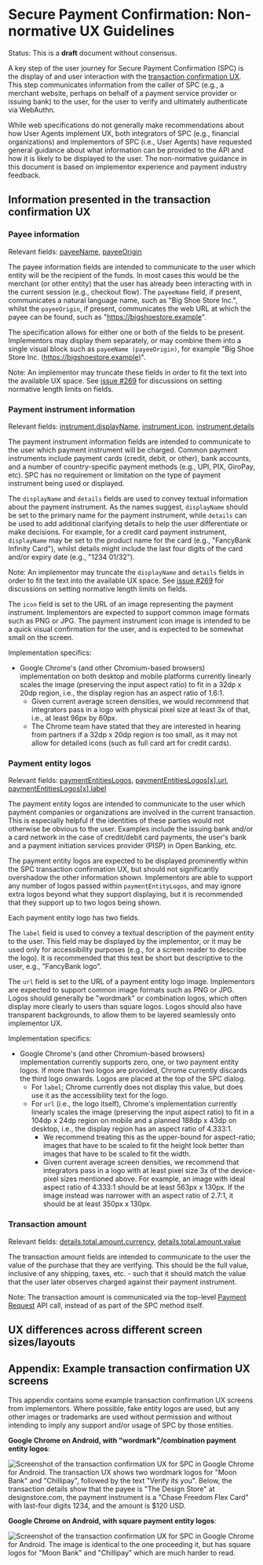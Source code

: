 # Secure Payment Confirmation: Non-normative UX Guidelines

Status: This is a **draft** document without consensus.

A key step of the user journey for Secure Payment Confirmation (SPC) is the
display of and user interaction with the [transaction confirmation UX]. This
step communicates information from the caller of SPC (e.g., a merchant website,
perhaps on behalf of a payment service provider or issuing bank) to the user,
for the user to verify and ultimately authenticate via WebAuthn.

While web specifications do not generally make recommendations about how User
Agents implement UX, both integrators of SPC (e.g., financial organizations)
and implementors of SPC (i.e., User Agents) have requested general guidance
about what information can be provided to the API and how it is likely to be
displayed to the user. The non-normative guidance in this document is based on
implementor experience and payment industry feedback.

## Information presented in the transaction confirmation UX

### Payee information

Relevant fields: [payeeName], [payeeOrigin]

The payee information fields are intended to communicate to the user which
entity will be the recipient of the funds. In most cases this would be the
merchant (or other entity) that the user has already been interacting with in
the current session (e.g., checkout flow). The `payeeName` field, if present,
communicates a natural language name, such as "Big Shoe Store Inc.", whilst the
`payeeOrigin`, if present, communicates the web URL at which the payee can be
found, such as "https://bigshoestore.example".

The specification allows for either one or both of the fields to be present.
Implementors may display them separately, or may combine them into a single
visual block such as `payeeName (payeeOrigin)`, for example "Big Shoe Store
Inc. (https://bigshoestore.example)".

Note: An implementor may truncate these fields in order to fit the text into
the available UX space. See [issue
#269](https://github.com/w3c/secure-payment-confirmation/issues/269) for
discussions on setting normative length limits on fields.

### Payment instrument information

Relevant fields: [instrument.displayName], [instrument.icon], [instrument.details]

The payment instrument information fields are intended to communicate to the
user which payment instrument will be charged. Common payment instruments
include payment cards (credit, debit, or other), bank accounts, and a number of
country-specific payment methods (e.g., UPI, PIX, GiroPay, etc). SPC has no
requirement or limitation on the type of payment instrument being used or
displayed.

The `displayName` and `details` fields are used to convey textual information
about the payment instrument. As the names suggest, `displayName` should be set
to the primary name for the payment instrument, while `details` can be used to
add additional clarifying details to help the user differentiate or make
decisions.  For example, for a credit card payment instrument, `displayName`
may be set to the product name for the card (e.g., "FancyBank Infinity Card"),
whilst details might include the last four digits of the card and/or expiry
date (e.g., "1234 01/32").

Note: An implementor may truncate the `displayName` and `details` fields in
order to fit the text into the available UX space. See [issue
#269](https://github.com/w3c/secure-payment-confirmation/issues/269) for
discussions on setting normative length limits on fields.

The `icon` field is set to the URL of an image representing the payment
instrument. Implementors are expected to support common image formats such as
PNG or JPG. The payment instrument icon image is intended to be a quick visual
confirmation for the user, and is expected to be somewhat small on the screen.

Implementation specifics:

- Google Chrome's (and other Chromium-based browsers) implementation on both
  desktop and mobile platforms currently linearly scales the image (preserving
  the input aspect ratio) to fit in a 32dp x 20dp region, i.e., the display
  region has an aspect ratio of 1.6:1.
    - Given current average screen densities, we would recommend that
      integrators pass in a logo with physical pixel size at least 3x of that,
      i.e., at least 96px by 60px.
    - The Chrome team have stated that they are interested in hearing from
      partners if a 32dp x 20dp region is too small, as it may not allow for
      detailed icons (such as full card art for credit cards).

### Payment entity logos

Relevant fields: [paymentEntitiesLogos], [paymentEntitiesLogos\[x\].url], [paymentEntitiesLogos\[x\].label]

The payment entity logos are intended to communicate to the user which payment
companies or organizations are involved in the current transaction. This is
especially helpful if the identities of these parties would not otherwise be
obvious to the user. Examples include the issuing bank and/or a card network in
the case of credit/debit card payments, the user's bank and a payment
initiation services provider (PISP) in Open Banking, etc.

The payment entity logos are expected to be displayed prominently within the
SPC transaction confirmation UX, but should not significantly overshadow the
other information shown. Implementors are able to support any number of logos
passed within `paymentEntityLogos`, and may ignore extra logos beyond what
they support displaying, but it is recommended that they support up to two
logos being shown.

Each payment entity logo has two fields.

The `label` field is used to convey a textual description of the payment entity
to the user. This field may be displayed by the implementor, or it may be used
only for accessibility purposes (e.g., for a screen reader to describe the
logo). It is recommended that this text be short but descriptive to the user,
e.g., "FancyBank logo".

The `url` field is set to the URL of a payment entity logo image. Implementors
are expected to support common image formats such as PNG or JPG. Logos should
generally be "wordmark" or combination logos, which often display more clearly
to users than square logos. Logos should also have transparent backgrounds, to
allow them to be layered seamlessly onto implementor UX.

Implementation specifics:

- Google Chrome's (and other Chromium-based browsers) implementation currently
  supports zero, one, or two payment entity logos. If more than two logos are
  provided, Chrome currently discards the third logo onwards. Logos are placed
  at the top of the SPC dialog.
    - For `label`; Chrome currently does not display this value, but does use
      it as the accessibility text for the logo.
    - For `url` (i.e., the logo itself), Chrome's implementation currently
      linearly scales the image (preserving the input aspect ratio) to fit in a
      104dp x 24dp region on mobile and a planned 188dp x 43dp on desktop, i.e.,
      the display region has an aspect ratio of 4.333:1.
        - We recommend treating this as the upper-bound for aspect-ratio;
          images that have to be scaled to fit the height look better than
          images that have to be scaled to fit the width.
        - Given current average screen densities, we recommend that integrators
          pass in a logo with at least pixel size 3x of the device-pixel sizes
          mentioned above. For example, an image with ideal aspect ratio of
          4.333:1 should be at least 563px x 130px. If the image instead was
          narrower with an aspect ratio of 2.7:1, it should be at least
          350px x 130px.

### Transaction amount

Relevant fields: [details.total.amount.currency], [details.total.amount.value]

The transaction amount fields are intended to communicate to the user the value
of the purchase that they are verifying. This should be the full value,
inclusive of any shipping, taxes, etc. - such that it should match the value
that the user later observes charged against their payment instrument.

Note: The transaction amount is communicated via the top-level [Payment
Request](https://w3c.github.io/payment-request) API call, instead of as part of
the SPC method itself.

## UX differences across different screen sizes/layouts

## Appendix: Example transaction confirmation UX screens

This appendix contains some example transaction confirmation UX screens from
implementors. Where possible, fake entity logos are used, but any other images
or trademarks are used without permission and without intending to imply any
support and/or usage of SPC by those entities.

**Google Chrome on Android, with "wordmark"/combination payment entity logos**:

![Screenshot of the transaction confirmation UX for SPC in Google Chrome for Android. The transaction UX shows two wordmark logos for "Moon Bank" and "Chillipay", followed by the text "Verify its you". Below, the transaction details show that the payee is "The Design Store" at designstore.com, the payment instrument is a "Chase Freedom Flex Card" with last-four digits 1234, and the amount is $120 USD.](/images/ux-guidelines-google-chrome-android.png)

**Google Chrome on Android, with square payment entity logos**:

![Screenshot of the transaction confirmation UX for SPC in Google Chrome for Android. The image is identical to the one proceeding it, but has square logos for "Moon Bank" and "Chillipay" which are much harder to read.](/images/ux-guidelines-google-chrome-android-square-logos.png)

[details.total.amount.currency]: https://w3c.github.io/payment-request/#dom-paymentcurrencyamount-currency
[details.total.amount.value]: https://w3c.github.io/payment-request/#dom-paymentcurrencyamount-value
[instrument.details]: https://w3c.github.io/secure-payment-confirmation/#dom-paymentcredentialinstrument-details
[instrument.displayName]:https://w3c.github.io/secure-payment-confirmation/#dom-paymentcredentialinstrument-displayname
[instrument.icon]: https://w3c.github.io/secure-payment-confirmation/#dom-paymentcredentialinstrument-icon
[payeeName]: https://w3c.github.io/secure-payment-confirmation/#dom-securepaymentconfirmationrequest-payeename
[payeeOrigin]: https://w3c.github.io/secure-payment-confirmation/#dom-securepaymentconfirmationrequest-payeeorigin
[paymentEntitiesLogos]: https://w3c.github.io/secure-payment-confirmation/#dom-securepaymentconfirmationrequest-paymententitieslogos
[paymentEntitiesLogos\[x\].label]: https://w3c.github.io/secure-payment-confirmation/#dom-paymententitylogo-label
[paymentEntitiesLogos\[x\].url]: https://w3c.github.io/secure-payment-confirmation/#dom-paymententitylogo-url
[transaction confirmation UX]: https://w3c.github.io/secure-payment-confirmation/#sctn-transaction-confirmation-ux
